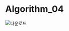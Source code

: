 # Algorithm_04
![다운로드](https://user-images.githubusercontent.com/66343085/83601202-18115080-a5ab-11ea-9396-4a990b622515.png)
